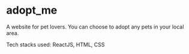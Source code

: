 # adopt_me

A website for pet lovers.
You can choose to adopt any pets in your local area.

Tech stacks used: ReactJS, HTML, CSS

